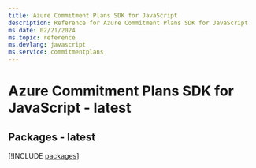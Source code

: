 ```yaml
---
title: Azure Commitment Plans SDK for JavaScript
description: Reference for Azure Commitment Plans SDK for JavaScript
ms.date: 02/21/2024
ms.topic: reference
ms.devlang: javascript
ms.service: commitmentplans
---
```

# Azure Commitment Plans SDK for JavaScript - latest
## Packages - latest
[!INCLUDE [packages](commitment-plans-index.md)]